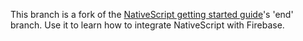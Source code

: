 This branch is a fork of the [NativeScript getting started guide](http://docs.nativescript.org/getting-started)'s 'end' branch. Use it to learn how to integrate NativeScript with Firebase.